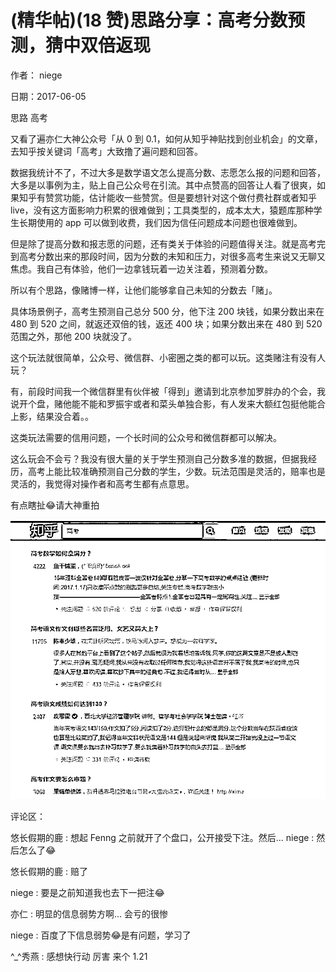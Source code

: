 
# (精华帖)(18 赞)思路分享：高考分数预测，猜中双倍返现

作者： niege

日期：2017-06-05

思路  高考

又看了遍亦仁大神公众号「从 0 到 0.1，如何从知乎神贴找到创业机会」的文章，去知乎按关键词「高考」大致撸了遍问题和回答。

数据我统计不了，不过大多是数学语文怎么提高分数、志愿怎么报的问题和回答，大多是以事例为主，贴上自己公众号在引流。其中点赞高的回答让人看了很爽，如果知乎有赞赏功能，估计能收一些赞赏。但是要想针对这个做付费社群或者知乎 live，没有这方面影响力积累的很难做到；工具类型的，成本太大，猿题库那种学生长期使用的 app 可以做到收费，我们因为信任问题成本问题也很难做到。

但是除了提高分数和报志愿的问题，还有类关于体验的问题值得关注。就是高考完到高考分数出来的那段时间，因为分数的未知和压力，对很多高考生来说又无聊又焦虑。我自己有体验，他们一边拿钱玩着一边关注着，预测着分数。

所以有个思路，像赌博一样，让他们能够拿自己未知的分数去「赌」。

具体场景例子，高考生预测自己总分 500 分，他下注 200 块钱，如果分数出来在 480 到 520 之间，就返还双倍的钱，返还 400 块；如果分数出来在 480 到 520 范围之外，那他 200 块就没了。

这个玩法就很简单，公众号、微信群、小密圈之类的都可以玩。这类赌注有没有人玩？

有，前段时间我一个微信群里有伙伴被「得到」邀请到北京参加罗胖办的个会，我说开个盘，赌他能不能和罗振宇或者和菜头单独合影，有人发来大额红包挺他能合上影，结果没合着。。

这类玩法需要的信用问题，一个长时间的公众号和微信群都可以解决。

这么玩会不会亏？我没有很大量的关于学生预测自己分数多准的数据，但据我经历，高考上能比较准确预测自己分数的学生，少数。玩法范围是灵活的，赔率也是灵活的，我觉得对操作者和高考生都有点意思。

有点瞎扯😂请大神重拍

![](img/gaokao-xiangguan_1280.png)

评论区：

悠长假期的鹿 : 想起 Fenng 之前就开了个盘口，公开接受下注。然后... niege : 然后怎么了😂

悠长假期的鹿 : 赔了

niege : 要是之前知道我也去下一把注😂

亦仁 : 明显的信息弱势方啊... 会亏的很惨

niege : 百度了下信息弱势😂是有问题，学习了

^_^秀燕 : 感想快行动  厉害  来个 1.21

